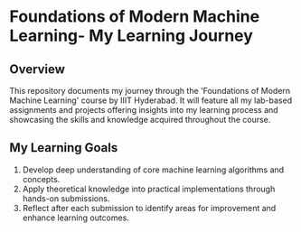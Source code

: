 # Foundations of Modern Machine Learning- My Learning Journey

## Overview
This repository documents my journey through the 'Foundations of Modern Machine Learning' course by IIIT Hyderabad. It will feature all my lab-based assignments and projects offering insights into my learning process and showcasing the skills and knowledge acquired throughout the course.

## My Learning Goals
1. Develop deep understanding of core machine learning algorithms and concepts. 
2. Apply theoretical knowledge into practical implementations through hands-on submissions.
3. Reflect after each submission to identify areas for improvement and enhance learning outcomes.

